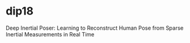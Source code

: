 # dip18
Deep Inertial Poser: Learning to Reconstruct Human Pose from Sparse Inertial Measurements in Real Time

